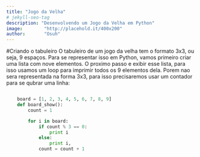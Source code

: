 ```yaml
---
title: "Jogo da Velha"
# jekyll-seo-tag
description: "Desenvolvendo um Jogo da Velha em Python"
image:        "http://placehold.it/400x200"
author:       "Osuh"
---
```


#Criando o tabuleiro
O tabuleiro de um jogo da velha tem o formato 3x3, ou seja, 9 espaços. Para se representar isso
em Python, vamos primeiro criar uma lista com nove elementos. O proximo passo e exibir esse lista,
para isso usamos um loop para imprimir todos os 9 elementos dela. Porem nao sera representada na
forma 3x3, para isso precisaremos usar um contador para se qubrar uma linha: 

```python

	board = [1, 2, 3, 4, 5, 6, 7, 8, 9]
	def board_show():
		count = 1

		for i in board:
			if count % 3 == 0:
				print i
			else:
				print i,
			count = count + 1